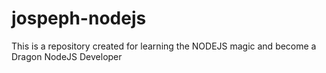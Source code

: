 # jospeph-nodejs
This is a repository created for learning the NODEJS magic and become a Dragon NodeJS Developer
